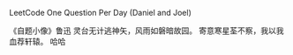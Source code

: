 LeetCode
One Question Per Day (Daniel and Joel)

   《自题小像》鲁迅
灵台无计逃神矢，风雨如磐暗故园。
寄意寒星荃不察，我以我血荐轩辕。 哈哈


